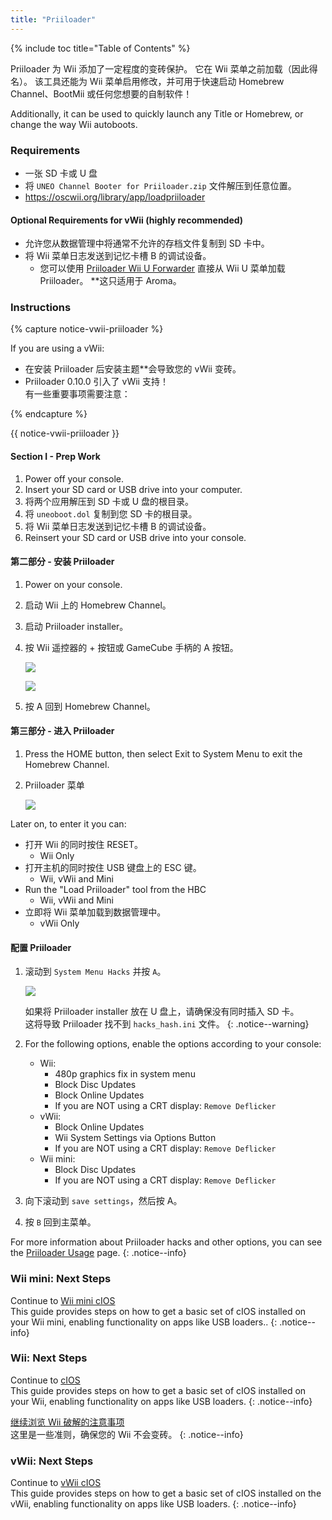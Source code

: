 ```yaml
---
title: "Priiloader"
---
```


{% include toc title="Table of Contents" %}

Priiloader 为 Wii 添加了一定程度的变砖保护。 它在 Wii 菜单之前加载（因此得名）。 该工具还能为 Wii 菜单启用修改，并可用于快速启动 Homebrew Channel、BootMii 或任何您想要的自制软件！

Additionally, it can be used to quickly launch any Title or Homebrew, or change the way Wii autoboots.

### Requirements

* 一张 SD 卡或 U 盘
* 将 `UNEO Channel Booter for Priiloader.zip` 文件解压到任意位置。
* https://oscwii.org/library/app/loadpriiloader

#### Optional Requirements for vWii (highly recommended)

* 允许您从数据管理中将通常不允许的存档文件复制到 SD 卡中。
* 将 Wii 菜单日志发送到记忆卡槽 B 的调试设备。
    * 您可以使用 [Priiloader Wii U Forwarder](https://github.com/DacoTaco/priiloader/releases/download/0.10.0/PriiloaderWiiUForwarder.zip) 直接从 Wii U 菜单加载 Priiloader。 **这只适用于 Aroma。

### Instructions

{% capture notice-vwii-priiloader %}

If you are using a vWii:

+ 在安装 Priiloader 后安装主题**会导致您的 vWii 变砖。
+ Priiloader 0.10.0 引入了 vWii 支持！ <br> 有一些重要事项需要注意：

{% endcapture %}

<div class="notice--danger">{{ notice-vwii-priiloader }}</div>

#### Section I - Prep Work

1. Power off your console.
1. Insert your SD card or USB drive into your computer.
1. 将两个应用解压到 SD 卡或 U 盘的根目录。
1. 将 `uneoboot.dol` 复制到您 SD 卡的根目录。
1. 将 Wii 菜单日志发送到记忆卡槽 B 的调试设备。
1. Reinsert your SD card or USB drive into your console.

#### 第二部分 - 安装 Priiloader

1. Power on your console.
1. 启动 Wii 上的 Homebrew Channel。
1. 启动 Priiloader installer。
1. 按 Wii 遥控器的 + 按钮或 GameCube 手柄的 A 按钮。

    ![](/images/priiloader/installer.png)

    ![](/images/priiloader/installing.png)

1. 按 A 回到 Homebrew Channel。

#### 第三部分 - 进入 Priiloader

1. Press the HOME button, then select Exit to System Menu to exit the Homebrew Channel.
1. Priiloader 菜单

    ![](/images/priiloader/menu.png)

Later on, to enter it you can:

+ 打开 Wii 的同时按住 RESET。
    + Wii Only
+ 打开主机的同时按住 USB 键盘上的 ESC 键。
    + Wii, vWii and Mini
+ Run the "Load Priiloader" tool from the HBC
    + Wii, vWii and Mini
+ 立即将 Wii 菜单加载到数据管理中。
    + vWii Only

#### 配置 Priiloader

1. 滚动到 `System Menu Hacks` 并按 `A`。

    ![](/images/priiloader/menu_hacks.png)

    如果将 Priiloader installer 放在 U 盘上，请确保没有同时插入 SD 卡。 <br> 这将导致 Priiloader 找不到 `hacks_hash.ini` 文件。
    {: .notice--warning}

1. For the following options, enable the options according to your console:
    + Wii:
        + 480p graphics fix in system menu
        + Block Disc Updates
        + Block Online Updates
        + If you are NOT using a CRT display: `Remove Deflicker`
    + vWii:
        + Block Online Updates
        + Wii System Settings via Options Button
        + If you are NOT using a CRT display: `Remove Deflicker`
    + Wii mini:
        + Block Disc Updates
        + If you are NOT using a CRT display: `Remove Deflicker`
1. 向下滚动到 `save settings`，然后按 A。
1. 按 `B` 回到主菜单。

For more information about Priiloader hacks and other options, you can see the [Priiloader Usage](priiloader-usage) page.
{: .notice--info}

### Wii mini: Next Steps

Continue to [Wii mini cIOS](cios-mini)<br> This guide provides steps on how to get a basic set of cIOS installed on your Wii mini, enabling functionality on apps like USB loaders..
{: .notice--info}

### Wii: Next Steps

Continue to [cIOS](cios)<br> This guide provides steps on how to get a basic set of cIOS installed on your Wii, enabling functionality on apps like USB loaders.
{: .notice--info}

[继续浏览 Wii 破解的注意事项](dosanddonts)<br> 这里是一些准则，确保您的 Wii 不会变砖。
{: .notice--info}

### vWii: Next Steps

Continue to [vWii cIOS](cios-vwii)<br> This guide provides steps on how to get a basic set of cIOS installed on the vWii, enabling functionality on apps like USB loaders.
{: .notice--info}


